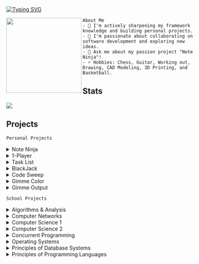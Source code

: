 <div id="Intro" align="left">
    <a href="https://git.io/typing-svg"><img src="https://readme-typing-svg.demolab.com?font=Lato&pause=1000&color=F7F7F7&background=302A2E00&center=false&width=435&lines=Hey+I'm+Chris!;Check+out+some+of+my+projects+below!+" alt="Typing SVG" /></a>
<div id="header" align="left">
        <img align="left" src="https://media.giphy.com/media/bcKmIWkUMCjVm/giphy.gif" width="200" border-radius: "25px"/>
                
    About Me
    - 🔭 I'm actively sharpening my framework knowledge and building personal projects.
    - 👯 I'm passionate about collaborating on software development and exploring new ideas.
    - 💬 Ask me about my passion project "Note Ninja"! 
    - ⚡ Hobbies: Chess, Guitar, Working out, Drawing, CAD Modeling, 3D Printing, and Basketball.
                
 </div> 
</div> 
 


## Stats
<img src= "https://myreadme.vercel.app/api/embed/chrisreylo73?panels=userstatistics,toprepositories,toplanguages,commitgraph" />

## Projects

    Personal Projects 

<!-- 
<details> 
<summary>  </summary>
<pre>
#   `DESCRIPTION`
#   `DEMO`
#   `TOOLS`
#   `LINKS`
</pre>
</details>  
-->











<details> 
<summary> Note Ninja </summary>
<pre>
    <div align="left">
        <img align="left" src="https://github.com/chrisreylo73/chrisreylo73/assets/72224622/cff8465f-2e94-4318-bc70-18ffc3bf56ac" width="50" border-radius: "25px"/>
    </div>
    
#   `DESCRIPTION`
`   Introducing Note Ninja, the ultimate Chrome extension for quick and seamless note-taking.`
`   Easily save important web information to Microsoft Word as you browse.`
#  `FEATURES`
-   `Create Document headers and start taking notes quickly!`
![NND_SETUP](https://github.com/chrisreylo73/chrisreylo73/assets/72224622/a5bc3040-dd05-4d90-95f0-0dc73e360e76)
-   Capture and save images using the built-in Snip Feature, ensuring you never miss important visuals.
![NND_SNIP2](https://github.com/chrisreylo73/chrisreylo73/assets/72224622/333d0c1e-1009-4862-887a-ef13ae1bc578)
- Effortlessly save selected text from any webpage with a simple highlight.
![NND_TEXT4](https://github.com/chrisreylo73/chrisreylo73/assets/72224622/dc3f7de4-6feb-4d94-9c82-0b418ff5022e)
- Export to see your notes captured in a MS WORD document with automatic source mapping.
![NN_FILEDEMO](https://github.com/chrisreylo73/chrisreylo73/assets/72224622/196eae9b-8576-4ba5-988d-b9b5c0b476b4)

#   `TOOLS`
- JavaScript
- HTML & CSS

# LINKS 
- [Video Demo](https://www.youtube.com/watch?v=Q4hQ7xK-kWw)
- [Avalible on the Chrome Store](https://chrome.google.com/webstore/detail/note-ninja/nldmjficnkjkmlekekkaehkhgpkoakdh)

</pre>
</details> 











<details> 
<summary> 1-Player </summary>
<pre>
    
#   `DESCRIPTION`
`   This Spotify and YouTube Combined Music App is a powerful music application`
`   that fetches playlists automatically from specified Spotify and YouTube accounts.`
`   It offers music playback features for both platforms,providing users with a seamless`
`   and integrated music listening experience in a single package.`

#   `DEMO`

### SPOTIFY

![ONEPLAYERDEMO_L](https://github.com/chrisreylo73/chrisreylo73/assets/72224622/0b0e661d-a57c-4eeb-9d1a-8839e1258ce4)

### YOUTUBE

![ONEPLAYERDEMO_Y](https://github.com/chrisreylo73/chrisreylo73/assets/72224622/cff67f78-b922-4c54-b801-c5988362bdc2)

#   `TOOLS`
- React
- JavaScript
- HTML & CSS
- Spotify and Youtube APIs

#   `LINKS`
- [Link to Repository](https://github.com/chrisreylo73/ONE-PLAYER)

</pre>
</details> 











<details>
<summary> Task List </summary>
<pre>
    
#   `DESCRIPTION`
`   Full-Stack web app that allows you to perform CRUD operations to keep track of your daily tasks.`
#   `DEMO`
![TASK LIST DEMO](https://github.com/chrisreylo73/chrisreylo73/assets/72224622/ba4e7e7f-67ed-4497-8ce0-b3d0594d9445)

#   `TOOLS`
- React
- Javascript
- HTML & CSS
- Python

#    `LINKS`
- [Link to Repository](https://github.com/chrisreylo73/TaskList)

</pre>
</details>











<details> 
<summary> BlackJack </summary>
<pre>

#   `DESCRIPTION`
`   Simple blackjack game in Java with unit testing`

#   `DEMO`
![BLACKJACK_DEMO](https://github.com/chrisreylo73/chrisreylo73/assets/72224622/41660bea-a381-4c24-a796-ee6361b8523a)

#   `TOOLS`
- Java
- Maven (Build Tool)
- Swing (GUI)
- Junit (tests)

#   `LINKS`
- [Link to Repository](https://github.com/chrisreylo73/Black-Jack)

</pre>
</details> 










<details>
<summary> Code Sweep </summary>
<pre>
    
![CSLOGO](https://github.com/chrisreylo73/chrisreylo73/assets/72224622/8711cb5a-9cfd-49c4-856b-ca3feb28fcdd)

#   `DESCRIPTION`
`     VS-Code extension that allows users to quickly DELETE comments,  empty lines,  print statements,`
`     and console logs of a selected area or entire file.`

#   `DEMO`
- Delete empty lines
![CODE_SWEEP_1_DEMO](https://github.com/chrisreylo73/chrisreylo73/assets/72224622/3d9229ce-ba00-407e-ac55-fa4188c51500)
- Delete comments
![CODE_SWEEP_2_DEMO](https://github.com/chrisreylo73/chrisreylo73/assets/72224622/44046664-0204-48f9-99d0-252ec7cf893c)
- Delete print statements
![CODE_SWEEP_3_DEMO](https://github.com/chrisreylo73/chrisreylo73/assets/72224622/403b3a31-967d-46a0-8009-1256e3ad0896)

#   `TOOLS`
- TypeScript

#   `LINKS`
- [Link to Repository](https://github.com/chrisreylo73/Code-Sweep-VSC-EXT)
</pre>

### Description

</details>











<details>
<summary> Gimme Color </summary>
<pre>
    
![Untitled-removebg-preview](https://github.com/chrisreylo73/chrisreylo73/assets/72224622/4135591e-9282-48b9-82ec-a4ec8e595dba)

#   `DESCRIPTION`
`     Chrome extension that allows users to quickly extract and copy hex color values from any webpage.`

#   `DEMO`

#   `TOOLS`
- TypeScript

#   `LINKS`
- [Link to Repository](https://github.com/chrisreylo73/Gimme-Color)

</pre>
</details>











<details>
<summary> Gimme Output </summary>
<pre>
    
![GOLOGO](https://github.com/chrisreylo73/chrisreylo73/assets/72224622/5f79ae13-f01a-40d2-82d0-94fd2153dffa)

#   `DESCRIPTION`

`     VS-Code extension that allows users to quickly wrap variables in print statements.`

#   `DEMO`
- Using hotkey ctrl + 1
![GIMME_OUPTUT_1_DEMO](https://github.com/chrisreylo73/chrisreylo73/assets/72224622/a0745def-bfa2-4ba1-889c-710b60e586c6)
- Using hotkey ctrl + 3
![GIMME_OUPTUT_2_DEMO](https://github.com/chrisreylo73/chrisreylo73/assets/72224622/e2b3802f-82da-4fcd-82a2-b2e23ee30022)

#   `TOOLS`
- TypeScript

#   `LINKS`
- [Link to Repository](https://github.com/chrisreylo73/Gimme-Output-VSC-EXT)

</pre>
</details>











    School Projects 

<details>
<summary> Algorithms & Analysis </summary>

 1. [Bubble, Merge, Quick and Radix Sort](https://github.com/chrisreylo73/School-Projects/tree/main/Algorithms%20and%20Analysis/Bubble%2C%20Merge%2C%20Quick%2C%20and%20Radix%20Sort)
 2. [Floyd's and Dijkstra's](https://github.com/chrisreylo73/School-Projects/tree/main/Algorithms%20and%20Analysis/Floyds%20%26%20Dijkstras)
 3. [Floyd's in Java](https://github.com/chrisreylo73/School-Projects/tree/main/Algorithms%20and%20Analysis/Floyds%20in%20Java)
 4. [Linear and Binary Search](https://github.com/chrisreylo73/School-Projects/tree/main/Algorithms%20and%20Analysis/Linear%20%26%20Binary%20Search)
 5. [Prim's and Kruskal's](https://github.com/chrisreylo73/School-Projects/tree/main/Algorithms%20and%20Analysis/Prims%20%26%20Kruskals)
</details>
<details>
<summary> Computer Networks </summary>

   1. [Router Algorithm](https://github.com/chrisreylo73/School-Projects/tree/main/Computer%20Networks/Router%20Algorithim) 
   2. [TCP](https://github.com/chrisreylo73/School-Projects/tree/main/Computer%20Networks/TCP)
   3. [UDP](https://github.com/chrisreylo73/School-Projects/tree/main/Computer%20Networks/UDP)
</details>
<details>
<summary> Computer Science 1 </summary>

   1. [Courses](https://github.com/chrisreylo73/School-Projects/tree/main/Computer%20Science%201/Courses) 
   2. [CS1Calculator](https://github.com/chrisreylo73/School-Projects/blob/main/Computer%20Science%201/CS1Calculator.java)
   3. [Files](https://github.com/chrisreylo73/School-Projects/blob/main/Computer%20Science%201/Files.java)
   4. [GroceryBill](https://github.com/chrisreylo73/School-Projects/blob/main/Computer%20Science%201/GroceryBill.java)
   5. [initials](https://github.com/chrisreylo73/School-Projects/blob/main/Computer%20Science%201/Initials.java) 
   6. [Numbers](https://github.com/chrisreylo73/School-Projects/blob/main/Computer%20Science%201/Numbers.java)
   7. [Pace](https://github.com/chrisreylo73/School-Projects/blob/main/Computer%20Science%201/Pace.java)
   8. [Quizzes](https://github.com/chrisreylo73/School-Projects/blob/main/Computer%20Science%201/Quizzes.java)
</details>   
<details>
<summary> Computer Science 2 </summary>

 __Activities__

   1. [B Sheep](https://github.com/chrisreylo73/School-Projects/tree/main/Computer%20Science%202/Activities/B%20Sheep)
   2. [Balanced Parentheses](https://github.com/chrisreylo73/School-Projects/tree/main/Computer%20Science%202/Activities/Balanced%20Parentheses/src)
   1. [Binary Search](https://github.com/chrisreylo73/School-Projects/tree/main/Computer%20Science%202/Activities/Binary%20Search/src)
   2. [Binary Tree](https://github.com/chrisreylo73/School-Projects/tree/main/Computer%20Science%202/Activities/Binary%20Tree/src)
   3. [Car Wash](https://github.com/chrisreylo73/School-Projects/tree/main/Computer%20Science%202/Activities/Car%20Wash)
   4. [Class Design](https://github.com/chrisreylo73/School-Projects/tree/main/Computer%20Science%202/Activities/Class%20Design/src)
   5. [codec](https://github.com/chrisreylo73/School-Projects/tree/main/Computer%20Science%202/Activities/codec)
   6. [Collections](https://github.com/chrisreylo73/School-Projects/tree/main/Computer%20Science%202/Activities/Collections)
   7. [Decision Trees](https://github.com/chrisreylo73/School-Projects/tree/main/Computer%20Science%202/Activities/Decision%20Trees)
   8. [Dynamic Stack](https://github.com/chrisreylo73/School-Projects/tree/main/Computer%20Science%202/Activities/Dynamic%20Stack/src)
   9. [Expression Trees](https://github.com/chrisreylo73/School-Projects/tree/main/Computer%20Science%202/Activities/Expression%20Trees/src)
   10. [Fraction](https://github.com/chrisreylo73/School-Projects/tree/main/Computer%20Science%202/Activities/Fraction/src)
   11. [Hashtable](https://github.com/chrisreylo73/School-Projects/tree/main/Computer%20Science%202/Activities/Hashtable)
   12. [Insertion Sort](https://github.com/chrisreylo73/School-Projects/tree/main/Computer%20Science%202/Activities/Insertion%20Sort/src)
   13. [Linear Search](https://github.com/chrisreylo73/School-Projects/tree/main/Computer%20Science%202/Activities/Linear%20Search/src)
   14. [Linkedlist](https://github.com/chrisreylo73/School-Projects/tree/main/Computer%20Science%202/Activities/Linkedlist/src)
   15. [Linkedlist Genetics](https://github.com/chrisreylo73/School-Projects/tree/main/Computer%20Science%202/Activities/Linkedlist%20Generics/src)
   16. [Merge Sort](https://github.com/chrisreylo73/School-Projects/tree/main/Computer%20Science%202/Activities/Merge%20Sort/src)
   17. [Queues](https://github.com/chrisreylo73/School-Projects/tree/main/Computer%20Science%202/Activities/Queues/src)
   18. [Selection Sort](https://github.com/chrisreylo73/School-Projects/tree/main/Computer%20Science%202/Activities/Selection%20Sort/src)
   19. [Sorting Objects](https://github.com/chrisreylo73/School-Projects/tree/main/Computer%20Science%202/Activities/Sorting%20Objects)
   20. [Stacks Hierarchy](https://github.com/chrisreylo73/School-Projects/tree/main/Computer%20Science%202/Activities/Stacks%20Hierarchy/src)
   21. [Static Stack](https://github.com/chrisreylo73/School-Projects/tree/main/Computer%20Science%202/Activities/Static%20Stack/src)
   22. [Tree Traversal](https://github.com/chrisreylo73/School-Projects/tree/main/Computer%20Science%202/Activities/Tree%20Traversals/src)
   23. [Vegetables](https://github.com/chrisreylo73/School-Projects/tree/main/Computer%20Science%202/Activities/Vegetables/src)
      
  __Homework__ 
      
   1. [Adaqueue](https://github.com/chrisreylo73/School-Projects/tree/main/Computer%20Science%202/Homework/Adaqueue/src)
   2. [Arithmetic Expressions](https://github.com/chrisreylo73/School-Projects/tree/main/Computer%20Science%202/Homework/Arithmetic%20Expressions/src)
   3. [Dice](https://github.com/chrisreylo73/School-Projects/tree/main/Computer%20Science%202/Homework/Dice/src)
   4. [Hashtable](https://github.com/chrisreylo73/School-Projects/tree/main/Computer%20Science%202/Homework/Hashtable)
   5. [Monty Hall](https://github.com/chrisreylo73/School-Projects/tree/main/Computer%20Science%202/Homework/Monty%20Hall/src)
   6. [Patience Sort](https://github.com/chrisreylo73/School-Projects/tree/main/Computer%20Science%202/Homework/Patience%20Sort/src)
   7. [Planet Quest](https://github.com/chrisreylo73/School-Projects/tree/main/Computer%20Science%202/Homework/Planet%20Quest)
   8. [Priority Queue](https://github.com/chrisreylo73/School-Projects/tree/main/Computer%20Science%202/Homework/Priority%20Queue/src)
   9. [Tree Balance](https://github.com/chrisreylo73/School-Projects/tree/main/Computer%20Science%202/Homework/Tree%20Balance/src)
   10. [Tree Map](https://github.com/chrisreylo73/School-Projects/tree/main/Computer%20Science%202/Homework/Tree%20Map)

  __Projects__ 

   1. [Chemistry Fun](https://github.com/chrisreylo73/School-Projects/tree/main/Computer%20Science%202/Project%201-%20Chemistry%20Fun/src)
   2. [Versioning System](https://github.com/chrisreylo73/School-Projects/tree/main/Computer%20Science%202/Project%202-%20Versioning%20System)
   3. [Game Leaderboards](https://github.com/chrisreylo73/School-Projects/tree/main/Computer%20Science%202/Project%203-Game%20Leaderboards)
</details>
<details>
<summary> Concurrent Programming </summary>

   1. [MultiThreaded Java Server](https://github.com/chrisreylo73/School-Projects/tree/main/Concurrent_Programming/Multithreaded%20Java%20Server)
   2. [Multi-Threaded Scala Server](https://github.com/chrisreylo73/School-Projects/tree/main/Concurrent_Programming/Multithreaded%20Scala%20Server)
   3. [Single-Threaded Java Server](https://github.com/chrisreylo73/School-Projects/tree/main/Concurrent_Programming/Single%20Threaded%20Java%20Server)
</details>
<details>
<summary> Operating Systems </summary>

   1. [Sudoku Solver](https://github.com/chrisreylo73/School-Projects/tree/main/Operating%20Systems)
</details>
<details>
<summary> Principles of Database Systems </summary>

  __Assignments__
    
   1. [Astronauts](https://github.com/chrisreylo73/School-Projects/tree/main/Principles%20of%20Database%20Systems/Astronauts)
   2. [CMS](https://github.com/chrisreylo73/School-Projects/tree/main/Principles%20of%20Database%20Systems/Cms)
   3. [Companies](https://github.com/chrisreylo73/School-Projects/tree/main/Principles%20of%20Database%20Systems/Companies)
   4. [Courses](https://github.com/chrisreylo73/School-Projects/tree/main/Principles%20of%20Database%20Systems/Courses)
   5. [Employees](https://github.com/chrisreylo73/School-Projects/tree/main/Principles%20of%20Database%20Systems/Employees)
   6. [Occupations](https://github.com/chrisreylo73/School-Projects/tree/main/Principles%20of%20Database%20Systems/Occupations)
   7. [Realestate](https://github.com/chrisreylo73/School-Projects/tree/main/Principles%20of%20Database%20Systems/Realestate)
   8. [Sample](https://github.com/chrisreylo73/School-Projects/tree/main/Principles%20of%20Database%20Systems/Sample)
   9. [Students](https://github.com/chrisreylo73/School-Projects/tree/main/Principles%20of%20Database%20Systems/Students)
   10. [Wines](https://github.com/chrisreylo73/School-Projects/tree/main/Principles%20of%20Database%20Systems/Wines)
 
 __Projects__
   1. [Project 1](https://github.com/chrisreylo73/DBprojects/tree/master/Project%201)
   2. [Project 2](https://github.com/chrisreylo73/DBprojects/tree/master/Project%202)
   3. [Project 3](https://github.com/chrisreylo73/DBprojects/tree/master/Project%203)
</details>
<details>
<summary> Principles of Programming Languages </summary>

   1. [Lisp Truth Table Practice](https://github.com/chrisreylo73/School-Projects/tree/main/Principles%20of%20Programming%20Languages/LISP%20Truth%20Table%20Practice)
   2. [Python Syntax Analyzer](https://github.com/chrisreylo73/School-Projects/tree/main/Principles%20of%20Programming%20Languages/Python%20Syntax%20Analyzer)


</details>


<!-- ## Tools

<img src="https://github.com/devicons/devicon/blob/master/icons/java/java-original-wordmark.svg" title="Java" alt="Java" width="40" height="40"/>&nbsp;
<img src="https://github.com/devicons/devicon/blob/master/icons/javascript/javascript-original.svg" title="javaScript" alt="JS" width="40" height="40"/>&nbsp;
<img src="https://github.com/devicons/devicon/blob/master/icons/react/react-original.svg" title="javaScript" alt="JS" width="40" height="40"/>&nbsp;
<img src="https://github.com/devicons/devicon/blob/master/icons/python/python-original-wordmark.svg" title="Python" alt="Python" width="40" height="40"/>&nbsp;
<img src="https://github.com/devicons/devicon/blob/master/icons/postgresql/postgresql-original.svg" title="Postgres" alt="postgres" width="40" height="40"/>&nbsp;
<img src="https://github.com/devicons/devicon/blob/master/icons/kotlin/kotlin-original.svg" title="Kotlin" alt="Kotlin" width="40" height="40"/>&nbsp;
<img src="https://github.com/devicons/devicon/blob/master/icons/mongodb/mongodb-plain-wordmark.svg" title="MongoDB" alt="MongoDB" width="40" height="40"/>&nbsp;
<img src="https://github.com/devicons/devicon/blob/master/icons/mysql/mysql-original-wordmark.svg" title="MySQL"  alt="MySQL" width="40" height="40"/>&nbsp;
<img src="https://github.com/devicons/devicon/blob/master/icons/scala/scala-original.svg" title="Scala" alt="Scala" width="40" height="40"/>&nbsp;
<img src="https://github.com/devicons/devicon/blob/master/icons/git/git-original-wordmark.svg" title="Git" alt="Git" width="40" height="40"/>&nbsp;
<img src="https://github.com/devicons/devicon/blob/master/icons/vscode/vscode-original-wordmark.svg" title="VSCode" alt="VSCode" width="40" height="40"/>&nbsp;
<img src="https://github.com/devicons/devicon/blob/master/icons/bash/bash-original.svg" title="Bash" alt="Bash" width="40" height="40"/>&nbsp;

<!-- ![Javascript](https://img.shields.io/badge/Javascript-F0DB4F?style=for-the-badge&labelColor=black&logo=javascript&logoColor=F0DB4F)
![React](https://img.shields.io/badge/-React-61DBFB?style=for-the-badge&labelColor=black&logo=react&logoColor=61DBFB)
![Nodejs](https://img.shields.io/badge/Nodejs-3C873A?style=for-the-badge&labelColor=black&logo=node.js&logoColor=3C873A)
![MongoDB](https://img.shields.io/badge/MongoDB-4EA94B?style=for-the-badge&logo=mongodb&logoColor=white)
![HTML](https://img.shields.io/badge/HTML5-E34F26?style=for-the-badge&logo=html5&logoColor=white)
![CSS3](https://img.shields.io/badge/CSS3-1572B6?style=for-the-badge&logo=css3&logoColor=white)
![Tailwind](https://img.shields.io/badge/Tailwind_CSS-092749?style=for-the-badge&logo=tailwindcss&logoColor=06B6D4&labelColor=000000)
![Markdown](https://img.shields.io/badge/Markdown-000000?style=for-the-badge&logo=markdown&logoColor=white)
![VSCode](https://img.shields.io/badge/Visual_Studio-0078d7?style=for-the-badge&logo=visual%20studio&logoColor=white)
![Git](https://img.shields.io/badge/Git-F05032?style=for-the-badge&logo=git&logoColor=white) -->







<!--
**chrisreylo73/chrisreylo73** is a ✨ _special_ ✨ repository because its `README.md` (this file) appears on your GitHub profile.

Here are some ideas to get you started:

- 🔭 I’m currently working on sharpening my software development skills to better facilitate my growth as a developer.
- 🌱 I’m currently learning algorithims and data structures
- 👯 I’m looking to collaborate on anything and everything regarding software development. 
- 💬 Ask me about ...
- 📫 How to reach me: 
- ⚡ Fun fact: I am a big hobbiest so 
-->
